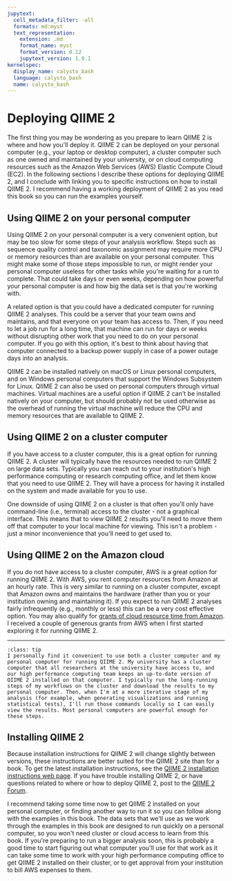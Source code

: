 ```yaml
---
jupytext:
  cell_metadata_filter: -all
  formats: md:myst
  text_representation:
    extension: .md
    format_name: myst
    format_version: 0.12
    jupytext_version: 1.9.1
kernelspec:
  display_name: calysto_bash
  language: calysto_bash
  name: calysto_bash
---
```


# Deploying QIIME 2

The first thing you may be wondering as you prepare to learn QIIME 2 is where
and how you'll deploy it. QIIME 2 can be deployed on your personal computer
(e.g., your laptop or desktop computer), a cluster computer such as one owned
and maintained by your university, or on cloud computing resources such as the
Amazon Web Services (AWS) Elastic Compute Cloud (EC2). In the following sections
I describe these options for deploying QIIME 2, and I conclude with linking you
to specific instructions on how to install QIIME 2. I recommend having a working
deployment of QIIME 2 as you read this book so you can run the examples
yourself.

## Using QIIME 2 on your personal computer

Using QIIME 2 on your personal computer is a very convenient option, but may be
too slow for some steps of your analysis workflow. Steps such as sequence
quality control and taxonomic assignment may require more CPU or memory
resources than are available on your personal computer. This might make some of
those steps impossible to run, or might render your personal computer useless
for other tasks while you're waiting for a run to complete. That could take days
or even weeks, depending on how powerful your personal computer is and how big
the data set is that you're working with.

A related option is that you could have a dedicated computer for running QIIME 2
analyses. This could be a server that your team owns and maintains, and that
everyone on your team has access to. Then, if you need to let a job run for a
long time, that machine can run for days or weeks without disrupting other work
that you need to do on your personal computer. If you go with this option, it's
best to think about having that computer connected to a backup power supply in
case of a power outage days into an analysis.

QIIME 2 can be installed natively on macOS or Linux personal computers, and on
Windows personal computers that support the Windows Subsystem for Linux. QIIME 2
can also be used on personal computers through virtual machines. Virtual
machines are a useful option if QIIME 2 can't be installed natively on your
computer, but should probably not be used otherwise as the overhead of running
the virtual machine will reduce the CPU and memory resources that are available
to QIIME 2.

## Using QIIME 2 on a cluster computer

If you have access to a cluster computer, this is a great option for running
QIIME 2. A cluster will typically have the resources needed to run QIIME 2 on
large data sets. Typically you can reach out to your institution's high
performance computing or research computing office, and let them know that you
need to use QIIME 2. They will have a process for having it installed on the
system and made available for you to use.

One downside of using QIIME 2 on a cluster is that often you'll only have
command-line (i.e., terminal) access to the cluster - not a graphical interface.
This means that to view QIIME 2 results you'll need to move them off that
computer to your local machine for viewing. This isn't a problem - just a minor
inconvenience that you'll need to get used to.

## Using QIIME 2 on the Amazon cloud

If you do not have access to a cluster computer, AWS is a great option for
running QIIME 2. With AWS, you rent computer resources from Amazon at an hourly
rate. This is very similar to running on a cluster computer, except that Amazon
owns and maintains the hardware (rather than you or your institution owning and
maintaining it). If you expect to run QIIME 2 analyses fairly infrequently
(e.g., monthly or less) this can be a very cost effective option. You may also
qualify for [grants of cloud resource time from
Amazon](https://aws.amazon.com/grants/). I received a couple of generous grants
from AWS when I first started exploring it for running QIIME 2.

---

```{admonition} Tip: How I run QIIME 2
:class: tip
I personally find it convenient to use both a cluster computer and my personal computer for running QIIME 2. My university has a cluster computer that all researchers at the university have access to, and our high performance computing team keeps an up-to-date version of QIIME 2 installed on that computer. I typically run the long-running steps of my workflows on the cluster and download the results to my personal computer. Then, when I'm at a more iterative stage of my analysis (for example, when generating visualizations and running statistical tests), I'll run those commands locally so I can easily view the results. Most personal computers are powerful enough for these steps.
```

## Installing QIIME 2

Because installation instructions for QIIME 2 will change slightly between
versions, these instructions are better suited for the QIIME 2 site than for
a book. To get the latest installation instructions, see the [QIIME 2
installation instructions web
page](https://docs.qiime2.org/2021.11/install/native/). If you have trouble
installing QIIME 2, or have questions related to where or how to deploy QIIME 2,
post to the [QIIME 2 Forum](https://forum.qiime2.org).

I recommend taking some time now to get QIIME 2 installed on your personal
computer, or finding another way to run it so you can follow along with the
examples in this book. The data sets that we'll use as we work through the
examples in this book are designed to run quickly on a personal computer, so you
won't need cluster or cloud access to learn from this book. If you're preparing
to run a bigger analysis soon, this is probably a good time to start figuring
out what computer you'll use for that work as it can take some time to work with
your high performance computing office to get QIIME 2 installed on their
cluster, or to get approval from your institution to bill AWS expenses to them.
